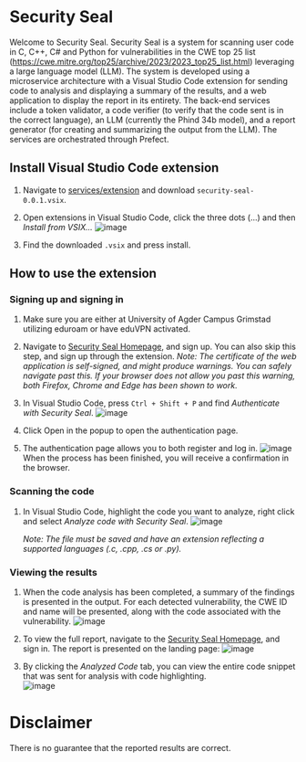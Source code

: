 # Security Seal
Welcome to Security Seal. Security Seal is a system for scanning user code in C, C++, C# and Python for vulnerabilities in the CWE top 25 list (https://cwe.mitre.org/top25/archive/2023/2023_top25_list.html) leveraging a large language model (LLM).
The system is developed using a microservice architecture with a Visual Studio Code extension for sending code to analysis and displaying a summary of the results, and a web application to display the report in its entirety.
The back-end services include a token validator, a code verifier (to verify that the code sent is in the correct language), an LLM (currently the Phind 34b model), and a report generator (for creating and summarizing the output from the LLM).
The services are orchestrated through Prefect.

## **Install Visual Studio Code extension**
1. Navigate to [services/extension](https://github.com/Ic4rus90/Bachelor/tree/main/services/extension) and download `security-seal-0.0.1.vsix`.
2. Open extensions in Visual Studio Code, click the three dots (...) and then _Install from VSIX..._
![image](https://github.com/Ic4rus90/Bachelor/assets/104506911/a43c0b63-efaa-48e6-ae0b-761efa55b0c9)

3. Find the downloaded `.vsix` and press install.

## How to use the extension 

### Signing up and signing in
1. Make sure you are either at University of Agder Campus Grimstad utilizing eduroam or have eduVPN activated.

2. Navigate to [Security Seal Homepage](https://cair-gpu12.uia.no:8500), and sign up. You can also skip this step, and sign up through the extension. _Note: The certificate of the web application is self-signed, and might produce warnings. You can safely navigate past this. If your browser does not allow you past this warning, both Firefox, Chrome and Edge has been shown to work._  

3. In Visual Studio Code, press `Ctrl + Shift + P` and find _Authenticate with Security Seal_.
![image](https://github.com/Ic4rus90/Bachelor/assets/104506911/b4ec5346-6b65-4fdc-976f-11c1db6d197a)

4. Click Open in the popup to open the authentication page.

5. The authentication page allows you to both register and log in. 
   ![image](https://github.com/Ic4rus90/Bachelor/assets/104506911/ca06aae6-b89b-45a6-8fb9-346ed1573754)
   When the process has been finished, you will receive a confirmation in the browser.

### Scanning the code

1. In Visual Studio Code, highlight the code you want to analyze, right click and select _Analyze code with Security Seal_. 
   ![image](https://github.com/Ic4rus90/Bachelor/assets/104506911/d9d1a93d-b35e-4cd7-b15d-f58d9ff460da)
   
   _Note: The file must be saved and have an extension reflecting a supported languages (.c, .cpp, .cs or .py)._

### Viewing the results
1. When the code analysis has been completed, a summary of the findings is presented in the output.
   For each detected vulnerability, the CWE ID and name will be presented, along with the code associated with the vulnerability.
   ![image](https://github.com/Ic4rus90/Bachelor/assets/104506911/334e85a4-55fc-41f8-bdfa-0883db10b19d)

2. To view the full report, navigate to the [Security Seal Homepage](https://cair-gpu12.uia.no:8500), and sign in. The report is presented on the landing page:
   ![image](https://github.com/Ic4rus90/Bachelor/assets/104506911/9d059f8c-2cd8-4d14-bfbe-0e11be441688)

3. By clicking the _Analyzed Code_ tab, you can view the entire code snippet that was sent for analysis with code highlighting.  
![image](https://github.com/Ic4rus90/Bachelor/assets/104506911/41eff5c9-4731-48f0-ab4a-f0d7d72712d0)


# Disclaimer
There is no guarantee that the reported results are correct.
